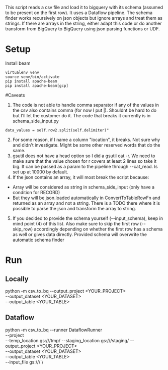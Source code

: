 This script reads a csv file and load it to bigquery with its schema (assumed to be present on the first row). It uses a Dataflow pipeline. The schema finder works recursively on json objects but ignore arrays and treat them as strings. If there are arrays in the string, either adapt this code or do another transform from BigQuery to BigQuery using json parsing functions or UDF.

# Setup
Install beam
```
virtualenv venv
source venv/bin/activate
pip install apache-beam
pip install apache-beam[gcp]
```

#Caveats

1. The code is not able to handle comma separator if any of the values in the csv also contains comma (for now I put |). Shouldnt be hard to do but I'll let the customer do it. The code that breaks it currently is in schema_side_input.py
```
data_values = self.row2.split(self.delimiter)"
```
2. For some reason, if I name a column "location", it breaks. Not sure why and didn't investigate. Might be some other reserved words that do the same.
3. gsutil does not have a head option so I did a gsutil cat -r. We need to make sure that the value chosen for r covers at least 2 lines so take it big. It can be passed as a param to the pipeline through --cat_read. Is set up at 10000 by default.
4. If the json contains an array, it will most break the script because:
- Array will be considered as string in schema_side_input (only have a condition for RECORD)
- But they will be json.loaded automatically in ConvertToTableRowFn and returned as an array and not a string. There is a TODO there where it is possible to parse the json and transform the array to string.
5. If you decided to provide the schema yourself (--input_schema), keep in mind point (4) of this list. Also make sure to skip the first row (--skip_row) accordingly depending on whether the first row has a schema as well or gives data directly. Provided schema will overwrite the automatic schema finder

# Run
## Locally
python -m csv_to_bq --output_project <YOUR_PROJECT> \
                    --output_dataset  <YOUR_DATASET> \
                    --output_table  <YOUR_TABLE>

## Dataflow
python -m csv_to_bq --runner DataflowRunner \
                    --project <your-gcp-project> \
                    --temp_location gs://<your-gcs-bucket>/tmp/
                    --staging_location gs://<your-gcs-bucket>/staging/
                    --output_project <YOUR_PROJECT> \
                    --output_dataset  <YOUR_DATASET> \
                    --output_table  <YOUR_TABLE> \
                    --input_file gs://<your-gcs-bucket>/<your-csv-file> \

